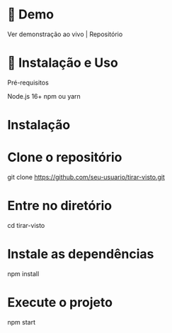 # 🚀 Demo
Ver demonstração ao vivo | Repositório
# 🚀 Instalação e Uso
Pré-requisitos

Node.js 16+
npm ou yarn

# Instalação

# Clone o repositório
git clone https://github.com/seu-usuario/tirar-visto.git

# Entre no diretório
cd tirar-visto

# Instale as dependências
npm install

# Execute o projeto
npm start

